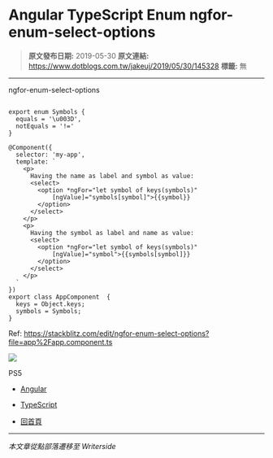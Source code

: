 # Angular TypeScript Enum ngfor-enum-select-options

> **原文發布日期:** 2019-05-30
> **原文連結:** https://www.dotblogs.com.tw/jakeuj/2019/05/30/145328
> **標籤:** 無

---

ngfor-enum-select-options

```

export enum Symbols {
  equals = '\u003D',
  notEquals = '!='
}

@Component({
  selector: 'my-app',
  template: `
    <p>
      Having the name as label and symbol as value:
      <select>
        <option *ngFor="let symbol of keys(symbols)"
            [ngValue]="symbols[symbol]">{{symbol}}
        </option>
      </select>
    </p>
    <p>
      Having the symbol as label and name as value:
      <select>
        <option *ngFor="let symbol of keys(symbols)"
            [ngValue]="symbol">{{symbols[symbol]}}
        </option>
      </select>
    </p>
  `
})
export class AppComponent  {
  keys = Object.keys;
  symbols = Symbols;
}
```

Ref: <https://stackblitz.com/edit/ngfor-enum-select-options?file=app%2Fapp.component.ts>

![](https://card.psnprofiles.com/1/jakeuj.png)

PS5

* [Angular](/jakeuj/Tags?qq=Angular)
* [TypeScript](/jakeuj/Tags?qq=TypeScript)

* [回首頁](/jakeuj)

---

*本文章從點部落遷移至 Writerside*
